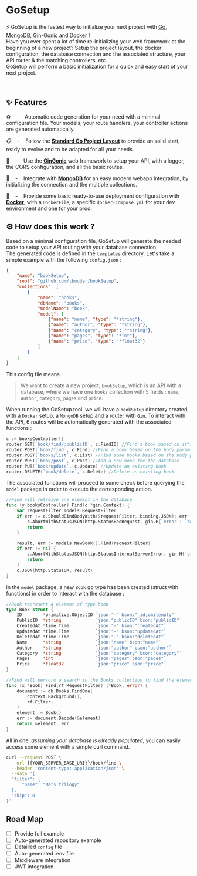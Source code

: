 # GoSetup
⚡️ GoSetup is the fastest way to initialize your next project with [Go](https://github.com/golang/go), [MongoDB](https://github.com/mongodb/mongo-go-driver), [Gin-Gonic](https://github.com/gin-gonic/gin) and [Docker](https://www.docker.com/) !  
Have you ever spent a lot of time re-initializing your web framework at the beginning of a new project? Setup the project layout, the docker configuration, the database connection and the associated structure, your API router & the matching controllers, etc.  
GoSetup will perform a basic initialization for a quick and easy start of your next project.

<br />

## ✨ Features
♻️    -    Automatic code generation for your need with a minimal configuration file. Your models, your route handlers, your controller actions are generated automatically.   

📋    -    Follow the **[Standard Go Project Layout](https://github.com/golang-standards/project-layout)** to provide an solid start, ready to evolve and to be adapted for all your needs.

🥃    -    Use the **[GinGonic](https://github.com/gin-gonic/gin)** web framework to setup your API, with a logger, the CORS configuration, and all the basic routes.  

🌿    -    Integrate with **[MongoDB](https://github.com/mongodb/mongo-go-driver)** for an easy modern webapp integration, by initializing the connection and the multiple collections.

🐳    -    Provide some basic ready-to-use deployment configuration with **[Docker](https://www.docker.com/)**, with a `DockerFile`, a specific `docker-compose.yml` for your dev environment and one for your prod.


## ⚙️ How does this work ?
Based on a minimal configuration file, GoSetup will generate the needed code to setup your API routing with your database connection.  
The generated code is defined in the `templates` directory. Let's take a simple example with the following `config.json` :

```json
{
	"name": "bookSetup",
	"root": "github.com/tbouder/bookSetup",
	"collections": [
		{
			"name": "books",
			"dbName": "books",
			"modelName": "book",
			"model": [
				{"name": "name", "type": "*string"},
				{"name": "author", "type": "*string"},
				{"name": "category", "type": "*string"},
				{"name": "pages", "type": "*int"},
				{"name": "price", "type": "*float32"}
			]
		}
	]
}
```
This config file means :
> We want to create a new project, `bookSetup`, which is an API with a database, where we have one `books` collection with 5 fields : `name`, `author`, `category`, `pages` and `price`.

When running the GoSetup tool, we will have a `bookSetup` directory created, with a `Docker` setup, a `MongoDB` setup and a router with `Gin`.
To interact with the API, 6 routes will be automatically generated with the associated functions :
```go
c := booksController{}
router.GET(`book/find/:publicID`, c.FindID) //Find a book based on it's publicID
router.POST(`book/find`, c.Find) //Find a book based on the body params
router.POST(`books/list`, c.List) //Find some books based on the body params
router.POST(`book/post`, c.Post) //Add a new book the the database
router.PUT(`book/update`, c.Update) //Update an existing book
router.DELETE(`book/delete`, c.Delete) //Delete an existing book
```
The associated functions will proceed to some check before querying the `model` package in order to execute the corresponding action.

```go
//Find will retreive one element in the database
func (y booksController) Find(c *gin.Context) {
    var requestFilter models.RequestFilter
    if err := c.ShouldBindBodyWith(&requestFilter, binding.JSON); err != nil {
        c.AbortWithStatusJSON(http.StatusBadRequest, gin.H{`error`: `bad request`})
        return
    }

    result, err := models.NewBook().Find(requestFilter)
    if err != nil {
        c.AbortWithStatusJSON(http.StatusInternalServerError, gin.H{`error`: `could not retreive element`})
        return
    }
    c.JSON(http.StatusOK, result)
}
```

In the `model` package, a new `Book` go type has been created (struct with functions) in order to interact with the database :
```go
//Book represent a element of type book
type Book struct {
	ID        *primitive.ObjectID `json:"-" bson:"_id,omitempty"`
	PublicID  *string             `json:"publicID" bson:"publicID"`
	CreatedAt *time.Time          `json:"-" bson:"createdAt"`
	UpdatedAt *time.Time          `json:"-" bson:"updatedAt"`
	DeletedAt *time.Time          `json:"-" bson:"deletedAt"`
	Name      *string             `json:"name" bson:"name"`
	Author    *string             `json:"author" bson:"author"`
	Category  *string             `json:"category" bson:"category"`
	Pages     *int                `json:"pages" bson:"pages"`
	Price     *float32            `json:"price" bson:"price"`
}

//Find will perform a search in the Books collection to find the element matching the filters
func (x *Book) Find(rf RequestFilter) (*Book, error) {
	document := db.Books.FindOne(
		context.Background(),
		rf.Filter,
	)
	element := Book{}
	err := document.Decode(&element)
	return &element, err
}
```

All in one, *assuming your database is already populated*, you can easily access some element with a simple curl command.

```sh
curl --request POST \
  --url {{YOUR_SERVER_BASE_URI}}/book/find \
  --header 'content-type: application/json' \
  --data '{
  "filter": {
	  "name": "Mars trilogy"
  },
  "skip": 0
}'
```

## Road Map
- [ ] Provide full example
- [ ] Auto-generated repository example
- [ ] Detailled `config` file
- [ ] Auto-generated .env file
- [ ] Middleware integration
- [ ] JWT integration
